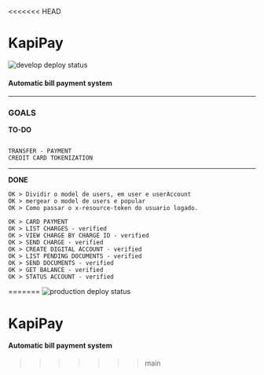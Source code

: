 <<<<<<< HEAD
# KapiPay

![develop deploy status](https://github.com/davidtheblane/KapiPay/actions/workflows/develop_deploy.yml/badge.svg)

#### Automatic bill payment system

<hr>

### GOALS

**TO-DO**

```

TRANSFER - PAYMENT
CREDIT CARD TOKENIZATION
```

<hr>

**DONE**

```
OK > Dividir o model de users, em user e userAccount
OK > mergear o model de users e popular
OK > Como passar o x-resource-token do usuario logado.

OK > CARD PAYMENT
OK > LIST CHARGES - verified
OK > VIEW CHARGE BY CHARGE ID - verified
OK > SEND CHARGE - verified
OK > CREATE DIGITAL ACCOUNT - verified
OK > LIST PENDING DOCUMENTS - verified
OK > SEND DOCUMENTS - verified
OK > GET BALANCE - verified
OK > STATUS ACCOUNT - verified
```
=======
![production deploy status](https://github.com/davidtheblane/KapiPay/actions/workflows/production_deploy.yml/badge.svg)

# KapiPay

#### Automatic bill payment system
>>>>>>> main
